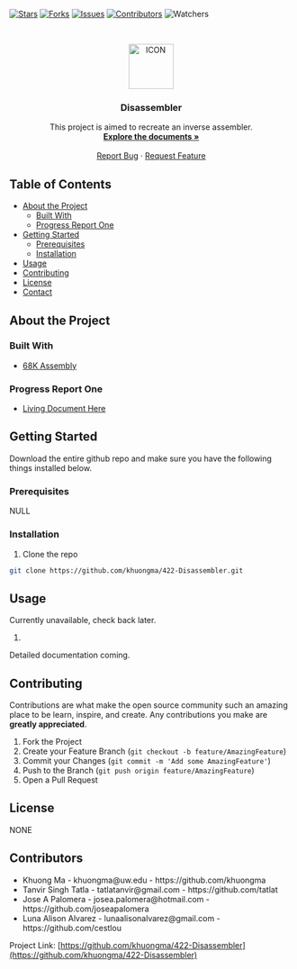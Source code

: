 <!-- PROJECT SHIELDS -->
<!--
*** I'm using markdown "reference style" links for readability.
*** Reference links are enclosed in brackets [ ] instead of parentheses ( ).
*** See the bottom of this document for the declaration of the reference variables
*** for contributors-url, forks-url, etc. This is an optional, concise syntax you may use.
*** https://www.markdownguide.org/basic-syntax/#reference-style-links
-->
[![Stars][stars-shield]][stars-url]
[![Forks][forks-shield]][forks-url]
[![Issues][issues-shield]][issues-url]
[![Contributors][contributors-shield]][contributors-url]
![Watchers][watchers-shield]


<!-- PROJECT ICON -->
<br />
<p align="center">
  <a href="https://github.com/
           /422-Disassembler">
    <img src="images/icon.png" alt="ICON" width="80" height="80">
  </a>

  <h3 align="center">Disassembler</h3>
  <p align="center">
    This project is aimed to recreate an inverse assembler.
    <br />
    <a href="https://github.com/khuongma/422-Disassembler"><strong>Explore the documents »</strong></a>
    <br />
    <br />
    <a href="https://github.com/khuongma/422-Disassembler/issues">Report Bug</a>
    ·
    <a href="https://github.com/khuongma/422-Disassembler/issues">Request Feature</a>
  </p>
</p>



<!-- TABLE OF CONTENTS -->
## Table of Contents

* [About the Project](#about-the-project)
  * [Built With](#built-with)
  * [Progress Report One](#progress-report-one)
* [Getting Started](#getting-started)
  * [Prerequisites](#prerequisites)
  * [Installation](#installation)
* [Usage](#usage)
* [Contributing](#contributing)
* [License](#license)
* [Contact](#contact)



<!-- ABOUT THE PROJECT -->
## About the Project

### Built With

* [68K Assembly](https://curlie.org/Computers/Programming/Languages/Assembly/)

### Progress Report One
* [Living Document Here](https://lucid.app/invitations/accept/bae297d4-375c-4c5f-a761-090763cd7ce5)

<!-- GETTING STARTED -->
## Getting Started

Download the entire github repo and make sure you have the following things installed below.

### Prerequisites

NULL

### Installation

1. Clone the repo
```sh
git clone https://github.com/khuongma/422-Disassembler.git
```


<!-- USAGE EXAMPLES -->
## Usage

Currently unavailable, check back later.

1. 

Detailed documentation coming.



<!-- CONTRIBUTING -->
## Contributing

Contributions are what make the open source community such an amazing place to be learn, inspire, and create. Any contributions you make are **greatly appreciated**.

1. Fork the Project
2. Create your Feature Branch (`git checkout -b feature/AmazingFeature`)
3. Commit your Changes (`git commit -m 'Add some AmazingFeature'`)
4. Push to the Branch (`git push origin feature/AmazingFeature`)
5. Open a Pull Request



<!-- LICENSE -->
## License

NONE



<!-- CONTACT -->
## Contributors
<ul>
<li>
Khuong Ma - khuongma@uw.edu - https://github.com/khuongma
</li>
<li>
Tanvir Singh Tatla - tatlatanvir@gmail.com - https://github.com/tatlat
</li>
<li>
Jose A Palomera - josea.palomera@hotmail.com - https://github.com/joseapalomera
</li>
<li>
Luna Alison Alvarez - lunaalisonalvarez@gmail.com - https://github.com/cestlou
</li>
</ul>

Project Link: [https://github.com/khuongma/422-Disassembler](https://github.com/khuongma/422-Disassembler)


<!-- MARKDOWN LINKS & IMAGES -->
<!-- https://www.markdownguide.org/basic-syntax/#reference-style-links -->
[watchers-shield]: https://img.shields.io/github/watchers/khuongma/422-Disassembler.svg?style=flat-square
[contributors-shield]: https://img.shields.io/github/contributors/khuongma/422-Disassembler.svg?style=flat-square
[contributors-url]: https://github.com/khuongma/422-Disassembler/graphs/contributors
[forks-shield]: https://img.shields.io/github/forks/khuongma/422-Disassembler.svg?style=flat-square
[forks-url]: https://github.com/khuongma/422-Disassembler/network/members
[stars-shield]: https://img.shields.io/github/stars/khuongma/422-Disassembler.svg?style=flat-square
[stars-url]: https://github.com/khuongma/422-Disassembler/stargazers
[issues-shield]: https://img.shields.io/github/issues/khuongma/422-Disassembler.svg?style=flat-square
[issues-url]: https://github.com/khuongma/canvas-discord-bot/issues
[license-shield]: https://img.shields.io/github/license/khuongma/422-Disassembler.svg?style=flat-square
[license-url]: https://github.com/khuongma/canvas-discord-bot/blob/main/LICENSE
[product-screenshot]: images/screenshot.png
